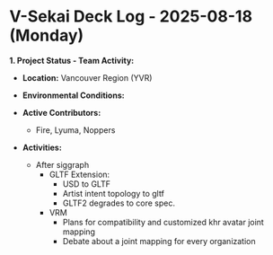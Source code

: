 # V-Sekai Deck Log - 2025-08-18 (Monday)

**1. Project Status - Team Activity:**

- **Location:** Vancouver Region (YVR)
- **Environmental Conditions:**

- **Active Contributors:**
  - Fire, Lyuma, Noppers
- **Activities:**
  - After siggraph
    - GLTF Extension:
      - USD to GLTF
      - Artist intent topology to gltf
      - GLTF2 degrades to core spec.
    - VRM 
      - Plans for compatibility and customized khr avatar joint mapping
      - Debate about a joint mapping for every organization
